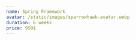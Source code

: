 ```yaml
---
name: Spring Framework
avatar: /static/images/sparrowhawk-avatar.webp
duration: 6 weeks
price: 950$
---
```

